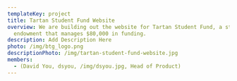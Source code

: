 ```yaml
---
templateKey: project
title: Tartan Student Fund Website
overview: We are building out the website for Tartan Student Fund, a student-run
  endowment that manages $80,000 in funding.
description: Add Description Here
photo: /img/btg_logo.png
descriptionPhoto: /img/tartan-student-fund-website.jpg
members:
  - (David You, dsyou, /img/dsyou.jpg, Head of Product)
---
```

